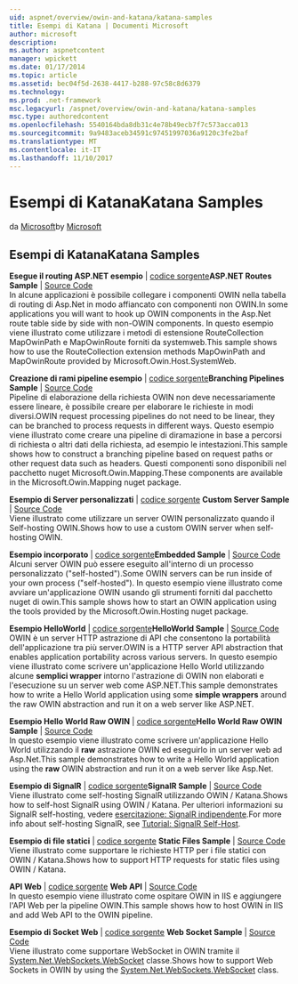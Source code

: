 ```yaml
---
uid: aspnet/overview/owin-and-katana/katana-samples
title: Esempi di Katana | Documenti Microsoft
author: microsoft
description: 
ms.author: aspnetcontent
manager: wpickett
ms.date: 01/17/2014
ms.topic: article
ms.assetid: bec04f5d-2638-4417-b288-97c58c8d6379
ms.technology: 
ms.prod: .net-framework
msc.legacyurl: /aspnet/overview/owin-and-katana/katana-samples
msc.type: authoredcontent
ms.openlocfilehash: 5540164bda8db31c4e78b49ecb7f7c573acca013
ms.sourcegitcommit: 9a9483aceb34591c97451997036a9120c3fe2baf
ms.translationtype: MT
ms.contentlocale: it-IT
ms.lasthandoff: 11/10/2017
---
```

<a name="katana-samples"></a><span data-ttu-id="56330-102">Esempi di Katana</span><span class="sxs-lookup"><span data-stu-id="56330-102">Katana Samples</span></span>
====================
<span data-ttu-id="56330-103">da [Microsoft](https://github.com/microsoft)</span><span class="sxs-lookup"><span data-stu-id="56330-103">by [Microsoft](https://github.com/microsoft)</span></span>

## <a name="katana-samples"></a><span data-ttu-id="56330-104">Esempi di Katana</span><span class="sxs-lookup"><span data-stu-id="56330-104">Katana Samples</span></span>

<span data-ttu-id="56330-105">**Esegue il routing ASP.NET esempio** | [codice sorgente](http://aspnet.codeplex.com/sourcecontrol/latest#Samples/Katana/AspNetRoutes/ReadMe.txt)</span><span class="sxs-lookup"><span data-stu-id="56330-105">**ASP.NET Routes Sample** | [Source Code](http://aspnet.codeplex.com/sourcecontrol/latest#Samples/Katana/AspNetRoutes/ReadMe.txt)</span></span>  
<span data-ttu-id="56330-106">In alcune applicazioni è possibile collegare i componenti OWIN nella tabella di routing di Asp.Net in modo affiancato con componenti non OWIN.</span><span class="sxs-lookup"><span data-stu-id="56330-106">In some applications you will want to hook up OWIN components in the Asp.Net route table side by side with non-OWIN components.</span></span> <span data-ttu-id="56330-107">In questo esempio viene illustrato come utilizzare i metodi di estensione RouteCollection MapOwinPath e MapOwinRoute forniti da systemweb.</span><span class="sxs-lookup"><span data-stu-id="56330-107">This sample shows how to use the RouteCollection extension methods MapOwinPath and MapOwinRoute provided by Microsoft.Owin.Host.SystemWeb.</span></span>

<span data-ttu-id="56330-108">**Creazione di rami pipeline esempio** | [codice sorgente](http://aspnet.codeplex.com/sourcecontrol/latest#Samples/Katana/BranchingPipelines/ReadMe.txt)</span><span class="sxs-lookup"><span data-stu-id="56330-108">**Branching Pipelines Sample** | [Source Code](http://aspnet.codeplex.com/sourcecontrol/latest#Samples/Katana/BranchingPipelines/ReadMe.txt)</span></span>  
<span data-ttu-id="56330-109">Pipeline di elaborazione della richiesta OWIN non deve necessariamente essere lineare, è possibile creare per elaborare le richieste in modi diversi.</span><span class="sxs-lookup"><span data-stu-id="56330-109">OWIN request processing pipelines do not need to be linear, they can be branched to process requests in different ways.</span></span> <span data-ttu-id="56330-110">Questo esempio viene illustrato come creare una pipeline di diramazione in base a percorsi di richiesta o altri dati della richiesta, ad esempio le intestazioni.</span><span class="sxs-lookup"><span data-stu-id="56330-110">This sample shows how to construct a branching pipeline based on request paths or other request data such as headers.</span></span> <span data-ttu-id="56330-111">Questi componenti sono disponibili nel pacchetto nuget Microsoft.Owin.Mapping.</span><span class="sxs-lookup"><span data-stu-id="56330-111">These components are available in the Microsoft.Owin.Mapping nuget package.</span></span>

<span data-ttu-id="56330-112">**Esempio di Server personalizzati** | [codice sorgente](http://aspnet.codeplex.com/sourcecontrol/latest#Samples/Katana/CustomServer/MyCustomServer/CustomServer.cs) </span><span class="sxs-lookup"><span data-stu-id="56330-112">**Custom Server Sample** | [Source Code](http://aspnet.codeplex.com/sourcecontrol/latest#Samples/Katana/CustomServer/MyCustomServer/CustomServer.cs) </span></span>  
<span data-ttu-id="56330-113">Viene illustrato come utilizzare un server OWIN personalizzato quando il Self-hosting OWIN.</span><span class="sxs-lookup"><span data-stu-id="56330-113">Shows how to use a custom OWIN server when self-hosting OWIN.</span></span>

<span data-ttu-id="56330-114">**Esempio incorporato** | [codice sorgente](http://aspnet.codeplex.com/sourcecontrol/latest#Samples/Katana/Embedded/ReadMe.txt)</span><span class="sxs-lookup"><span data-stu-id="56330-114">**Embedded Sample** | [Source Code](http://aspnet.codeplex.com/sourcecontrol/latest#Samples/Katana/Embedded/ReadMe.txt)</span></span>  
<span data-ttu-id="56330-115">Alcuni server OWIN può essere eseguito all'interno di un processo personalizzato (&quot;self-hosted&quot;).</span><span class="sxs-lookup"><span data-stu-id="56330-115">Some OWIN servers can be run inside of your own process (&quot;self-hosted&quot;).</span></span> <span data-ttu-id="56330-116">In questo esempio viene illustrato come avviare un'applicazione OWIN usando gli strumenti forniti dal pacchetto nuget di owin.</span><span class="sxs-lookup"><span data-stu-id="56330-116">This sample shows how to start an OWIN application using the tools provided by the Microsoft.Owin.Hosting nuget package.</span></span>

<span data-ttu-id="56330-117">**Esempio HelloWorld** | [codice sorgente](http://aspnet.codeplex.com/sourcecontrol/latest#Samples/Katana/HelloWorld/ReadMe.txt)</span><span class="sxs-lookup"><span data-stu-id="56330-117">**HelloWorld Sample** | [Source Code](http://aspnet.codeplex.com/sourcecontrol/latest#Samples/Katana/HelloWorld/ReadMe.txt)</span></span>  
<span data-ttu-id="56330-118">OWIN è un server HTTP astrazione di API che consentono la portabilità dell'applicazione tra più server.</span><span class="sxs-lookup"><span data-stu-id="56330-118">OWIN is a HTTP server API abstraction that enables application portability across various servers.</span></span> <span data-ttu-id="56330-119">In questo esempio viene illustrato come scrivere un'applicazione Hello World utilizzando alcune **semplici wrapper** intorno l'astrazione di OWIN non elaborati e l'esecuzione su un server web come ASP.NET.</span><span class="sxs-lookup"><span data-stu-id="56330-119">This sample demonstrates how to write a Hello World application using some **simple wrappers** around the raw OWIN abstraction and run it on a web server like ASP.NET.</span></span>

<span data-ttu-id="56330-120">**Esempio Hello World Raw OWIN** | [codice sorgente](http://aspnet.codeplex.com/sourcecontrol/latest#Samples/Katana/HelloWorldRawOwin/ReadMe.txt)</span><span class="sxs-lookup"><span data-stu-id="56330-120">**Hello World Raw OWIN Sample** | [Source Code](http://aspnet.codeplex.com/sourcecontrol/latest#Samples/Katana/HelloWorldRawOwin/ReadMe.txt)</span></span>  
<span data-ttu-id="56330-121">In questo esempio viene illustrato come scrivere un'applicazione Hello World utilizzando il **raw** astrazione OWIN ed eseguirlo in un server web ad Asp.Net.</span><span class="sxs-lookup"><span data-stu-id="56330-121">This sample demonstrates how to write a Hello World application using the **raw** OWIN abstraction and run it on a web server like Asp.Net.</span></span>

<span data-ttu-id="56330-122">**Esempio di SignalR** | [codice sorgente](http://aspnet.codeplex.com/sourcecontrol/latest#Samples/Katana/SignalR/Program.cs)</span><span class="sxs-lookup"><span data-stu-id="56330-122">**SignalR Sample** | [Source Code](http://aspnet.codeplex.com/sourcecontrol/latest#Samples/Katana/SignalR/Program.cs)</span></span>  
<span data-ttu-id="56330-123">Viene illustrato come self-hosting SignalR utilizzando OWIN / Katana.</span><span class="sxs-lookup"><span data-stu-id="56330-123">Shows how to self-host SignalR using OWIN / Katana.</span></span> <span data-ttu-id="56330-124">Per ulteriori informazioni su SignalR self-hosting, vedere [esercitazione: SignalR indipendente](../../../signalr/overview/deployment/tutorial-signalr-self-host.md).</span><span class="sxs-lookup"><span data-stu-id="56330-124">For more info about self-hosting SignalR, see [Tutorial: SignalR Self-Host](../../../signalr/overview/deployment/tutorial-signalr-self-host.md).</span></span>

<span data-ttu-id="56330-125">**Esempio di file statici** | [codice sorgente](http://aspnet.codeplex.com/sourcecontrol/latest#Samples/Katana/StaticFilesSample/Startup.cs) </span><span class="sxs-lookup"><span data-stu-id="56330-125">**Static Files Sample** | [Source Code](http://aspnet.codeplex.com/sourcecontrol/latest#Samples/Katana/StaticFilesSample/Startup.cs) </span></span>  
<span data-ttu-id="56330-126">Viene illustrato come supportare le richieste HTTP per i file statici con OWIN / Katana.</span><span class="sxs-lookup"><span data-stu-id="56330-126">Shows how to support HTTP requests for static files using OWIN / Katana.</span></span>

<span data-ttu-id="56330-127">**API Web** | [codice sorgente](http://aspnet.codeplex.com/sourcecontrol/latest#Samples/Katana/WebApi/ReadMe.txt) </span><span class="sxs-lookup"><span data-stu-id="56330-127">**Web API** | [Source Code](http://aspnet.codeplex.com/sourcecontrol/latest#Samples/Katana/WebApi/ReadMe.txt) </span></span>  
<span data-ttu-id="56330-128">In questo esempio viene illustrato come ospitare OWIN in IIS e aggiungere l'API Web per la pipeline OWIN.</span><span class="sxs-lookup"><span data-stu-id="56330-128">This sample shows how to host OWIN in IIS and add Web API to the OWIN pipeline.</span></span>

<span data-ttu-id="56330-129">**Esempio di Socket Web** | [codice sorgente](http://aspnet.codeplex.com/sourcecontrol/latest#Samples/Katana/WebSocketSample/WebSocketServer/Startup.cs) </span><span class="sxs-lookup"><span data-stu-id="56330-129">**Web Socket Sample** | [Source Code](http://aspnet.codeplex.com/sourcecontrol/latest#Samples/Katana/WebSocketSample/WebSocketServer/Startup.cs) </span></span>  
<span data-ttu-id="56330-130">Viene illustrato come supportare WebSocket in OWIN tramite il [System.Net.WebSockets.WebSocket](https://msdn.microsoft.com/en-us/library/system.net.websockets.websocket(v=vs.110).aspx) classe.</span><span class="sxs-lookup"><span data-stu-id="56330-130">Shows how to support Web Sockets in OWIN by using the [System.Net.WebSockets.WebSocket](https://msdn.microsoft.com/en-us/library/system.net.websockets.websocket(v=vs.110).aspx) class.</span></span>
